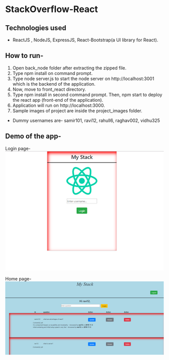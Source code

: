 # StackOverflow-React

## Technologies used
- ReactJS , NodeJS, ExpressJS, React-Bootstrap(a UI library for React). 

## How to run-

1. Open back_node folder after extracting the zipped file.
2. Type npm install on command prompt.
3. Type node server.js to start the node server on http://localhost:3001 which is the backend of the application.
4. Now, move to front_react directory. 
5. Type npm install in second command prompt. Then, npm start to deploy the react app (front-end of the application). 
6. Application will run on http://localhost:3000.
7. Sample images of project are inside the project_images folder.

- Dummy usernames are- samir101, ravi12, rahull6, raghav002, vidhu325

## Demo of the app-
Login page-
<img src="https://github.com/rahul2412/StackOverflow-React/blob/master/project_images/login.PNG" alt="Demo of application"/>

Home page-
<img src="https://github.com/rahul2412/StackOverflow-React/blob/master/project_images/home.PNG" alt="Demo of application"/>

